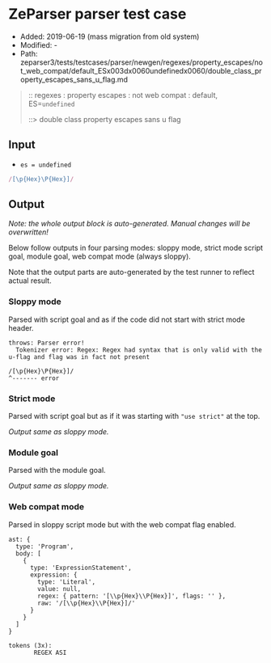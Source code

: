 # ZeParser parser test case

- Added: 2019-06-19 (mass migration from old system)
- Modified: -
- Path: zeparser3/tests/testcases/parser/newgen/regexes/property_escapes/not_web_compat/default_ESx003dx0060undefinedx0060/double_class_property_escapes_sans_u_flag.md

> :: regexes : property escapes : not web compat : default, ES=`undefined`
>
> ::> double class property escapes sans u flag

## Input

- `es = undefined`

`````js
/[\p{Hex}\P{Hex}]/
`````

## Output

_Note: the whole output block is auto-generated. Manual changes will be overwritten!_

Below follow outputs in four parsing modes: sloppy mode, strict mode script goal, module goal, web compat mode (always sloppy).

Note that the output parts are auto-generated by the test runner to reflect actual result.

### Sloppy mode

Parsed with script goal and as if the code did not start with strict mode header.

`````
throws: Parser error!
  Tokenizer error: Regex: Regex had syntax that is only valid with the u-flag and flag was in fact not present

/[\p{Hex}\P{Hex}]/
^------- error
`````

### Strict mode

Parsed with script goal but as if it was starting with `"use strict"` at the top.

_Output same as sloppy mode._

### Module goal

Parsed with the module goal.

_Output same as sloppy mode._

### Web compat mode

Parsed in sloppy script mode but with the web compat flag enabled.

`````
ast: {
  type: 'Program',
  body: [
    {
      type: 'ExpressionStatement',
      expression: {
        type: 'Literal',
        value: null,
        regex: { pattern: '[\\p{Hex}\\P{Hex}]', flags: '' },
        raw: '/[\\p{Hex}\\P{Hex}]/'
      }
    }
  ]
}

tokens (3x):
       REGEX ASI
`````

